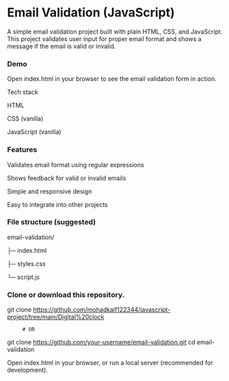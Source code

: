 # Email Validation (JavaScript)

A simple email validation project built with plain HTML, CSS, and JavaScript. This project validates user input for proper email format and shows a message if the email is valid or invalid.

### Demo

Open index.html in your browser to see the email validation form in action.

Tech stack

HTML

CSS (vanilla)

JavaScript (vanilla)

### Features

Validates email format using regular expressions

Shows feedback for valid or invalid emails

Simple and responsive design

Easy to integrate into other projects

### File structure (suggested)

email-validation/

├─ index.html

├─ styles.css

└─ script.js


### Clone or download this repository. 

git clone https://github.com/mohadkaif122344/javascript-project/tree/main/Digital%20clock

         # OR

git clone https://github.com/your-username/email-validation.git
cd email-validation

Open index.html in your browser, or run a local server (recommended for development).
